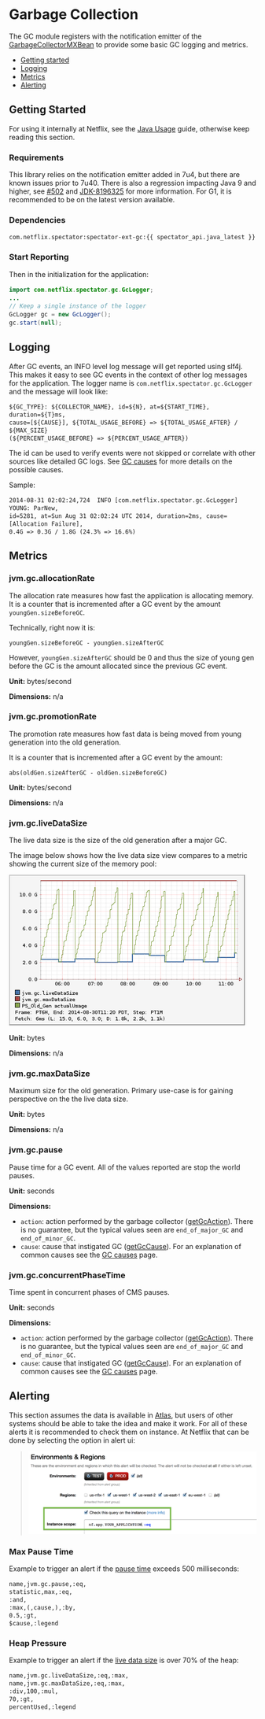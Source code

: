 # Garbage Collection

The GC module registers with the notification emitter of the [GarbageCollectorMXBean] to provide
some basic GC logging and metrics.

* [Getting started](#getting-started)
* [Logging](#logging)
* [Metrics](#metrics)
* [Alerting](#alerting)

[GarbageCollectorMXBean]: http://docs.oracle.com/javase/7/docs/api/java/lang/management/GarbageCollectorMXBean.html

## Getting Started

For using it internally at Netflix, see the [Java Usage](../usage.md) guide, otherwise
keep reading this section.

### Requirements

This library relies on the notification emitter added in 7u4, but there are known issues prior
to 7u40. There is also a regression impacting Java 9 and higher, see [#502] and [JDK-8196325]
for more information. For G1, it is recommended to be on the latest version available.

[#502]: https://github.com/Netflix/spectator/issues/502
[JDK-8196325]: https://bugs.openjdk.java.net/browse/JDK-8196325

### Dependencies

```
com.netflix.spectator:spectator-ext-gc:{{ spectator_api.java_latest }}
```

### Start Reporting

Then in the initialization for the application:

```java
import com.netflix.spectator.gc.GcLogger;
...
// Keep a single instance of the logger
GcLogger gc = new GcLogger();
gc.start(null);
```

## Logging

After GC events, an INFO level log message will get reported using slf4j. This makes it easy
to see GC events in the context of other log messages for the application. The logger name is
`com.netflix.spectator.gc.GcLogger` and the message will look like:

```
${GC_TYPE}: ${COLLECTOR_NAME}, id=${N}, at=${START_TIME}, duration=${T}ms,
cause=[${CAUSE}], ${TOTAL_USAGE_BEFORE} => ${TOTAL_USAGE_AFTER} / ${MAX_SIZE}
(${PERCENT_USAGE_BEFORE} => ${PERCENT_USAGE_AFTER})
```

The id can be used to verify events were not skipped or correlate with other sources like
detailed GC logs. See [GC causes](jvm-gc-causes.md) for more details on the possible causes.

Sample:

```
2014-08-31 02:02:24,724  INFO [com.netflix.spectator.gc.GcLogger] YOUNG: ParNew,
id=5281, at=Sun Aug 31 02:02:24 UTC 2014, duration=2ms, cause=[Allocation Failure],
0.4G => 0.3G / 1.8G (24.3% => 16.6%)
```

## Metrics

### jvm.gc.allocationRate

The allocation rate measures how fast the application is allocating memory. It is a counter
that is incremented after a GC event by the amount `youngGen.sizeBeforeGC`.

Technically, right now it is:

```
youngGen.sizeBeforeGC - youngGen.sizeAfterGC
```

However, `youngGen.sizeAfterGC` should be 0 and thus the size of young gen before the GC is
the amount allocated since the previous GC event.

**Unit:** bytes/second

**Dimensions:** n/a

### jvm.gc.promotionRate

The promotion rate measures how fast data is being moved from young generation into the old
generation.

It is a counter that is incremented after a GC event by the amount:

```
abs(oldGen.sizeAfterGC - oldGen.sizeBeforeGC)
```

**Unit:** bytes/second

**Dimensions:** n/a

### jvm.gc.liveDataSize

The live data size is the size of the old generation after a major GC.

The image below shows how the live data size view compares to a metric showing the current size
of the memory pool:

![Live Data Size](../../../../images/live_data_size.png)

**Unit:** bytes

**Dimensions:** n/a

### jvm.gc.maxDataSize

Maximum size for the old generation. Primary use-case is for gaining perspective on the the
live data size.

**Unit:** bytes

**Dimensions:** n/a

### jvm.gc.pause

Pause time for a GC event. All of the values reported are stop the world pauses.

**Unit:** seconds

**Dimensions:**

* `action`: action performed by the garbage collector ([getGcAction]). There is no guarantee, but
the typical values seen are `end_of_major_GC` and `end_of_minor_GC`.
* `cause`: cause that instigated GC ([getGcCause]). For an explanation of common causes see the
[GC causes](jvm-gc-causes.md) page.

[getGcAction]: http://docs.oracle.com/javase/7/docs/jre/api/management/extension/com/sun/management/GarbageCollectionNotificationInfo.html#getGcAction()
[getGcCause]: http://docs.oracle.com/javase/7/docs/jre/api/management/extension/com/sun/management/GarbageCollectionNotificationInfo.html#getGcCause()

### jvm.gc.concurrentPhaseTime

Time spent in concurrent phases of CMS pauses.

**Unit:** seconds

**Dimensions:**

* `action`: action performed by the garbage collector ([getGcAction]). There is no guarantee, but
the typical values seen are `end_of_major_GC` and `end_of_minor_GC`.
* `cause`: cause that instigated GC ([getGcCause]). For an explanation of common causes see the
[GC causes](jvm-gc-causes.md) page.

## Alerting

This section assumes the data is available in [Atlas](../../../../index.md),
but users of other systems should be able to take the idea and make it work. For all of these
alerts it is recommended to check them on instance. At Netflix that can be done by selecting
the option in alert ui:

> ![On Instance Alerting](../../../../images/on_instance.png)

### Max Pause Time

Example to trigger an alert if the [pause time](#jvmgcpause) exceeds 500 milliseconds:

```
name,jvm.gc.pause,:eq,
statistic,max,:eq,
:and,
:max,(,cause,),:by,
0.5,:gt,
$cause,:legend
``` 

### Heap Pressure

Example to trigger an alert if the [live data size](#jvmgclivedatasize) is over 70% of the heap:

```
name,jvm.gc.liveDataSize,:eq,:max,
name,jvm.gc.maxDataSize,:eq,:max,
:div,100,:mul,
70,:gt,
percentUsed,:legend
```
